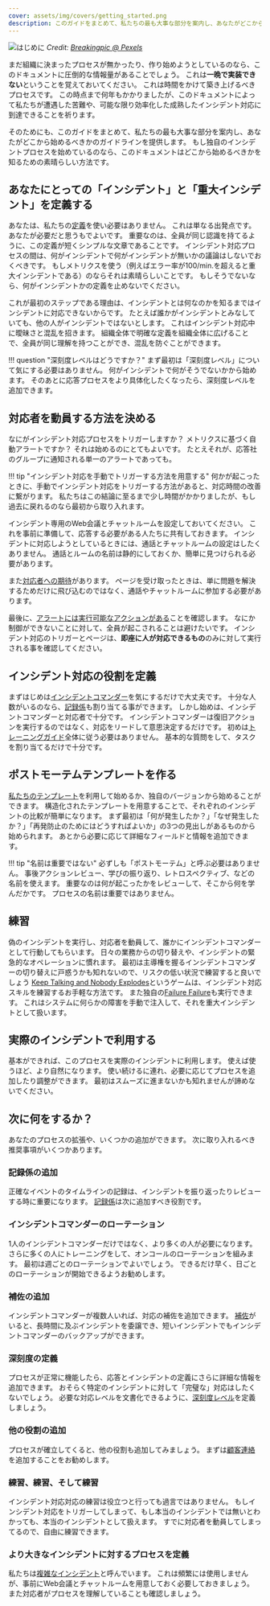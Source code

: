 ```yaml
---
cover: assets/img/covers/getting_started.png
description: このガイドをまとめて、私たちの最も大事な部分を案内し、あなたがどこから始めるべきかのガイドラインを提供します。もし独自のインシデントプロセスを始めているのなら、このドキュメントはどこから始めるべきかを知るための素晴らしい方法です。
---
```


![はじめに](./assets/img/headers/getting_started.jpg)
*Credit: [Breakingpic @ Pexels](https://www.pexels.com/photo/young-game-match-kids-2923/)*

まだ組織に決まったプロセスが無かったり、作り始めようとしているのなら、このドキュメントに圧倒的な情報量があることでしょう。
これは**一晩で実装できない**ということを覚えておいてください。
これは時間をかけて築き上げるべきプロセスです。
この時点まで何年もかかりましたが、このドキュメントによって私たちが遭遇した苦難や、可能な限り効率化した成熟したインシデント対応に到達できることを祈ります。

そのためにも、このガイドをまとめて、私たちの最も大事な部分を案内し、あなたがどこから始めるべきかのガイドラインを提供します。
もし独自のインシデントプロセスを始めているのなら、このドキュメントはどこから始めるべきかを知るための素晴らしい方法です。

## あなたにとっての「インシデント」と「重大インシデント」を定義する

あなたは、私たちの[定義](/before/severity_levels.md)を使い必要はありません。
これは単なる出発点です。
あなたが必要だと思うもでよいです。
重要なのは、全員が同じ認識を持てるように、この定義が短くシンプルな文章であることです。
インシデント対応プロセスの間は、何がインシデントで何がインシデントが無いかの議論はしないでおくべきです。
もしメトリクスを使う（例えばエラー率が100/min.を超えると重大インシデントである）のならそれは素晴らしいことです。
もしそうでないなら、何がインシデントかの定義を止めないでください。

これが最初のステップである理由は、インシデントとは何なのかを知るまではインシデントに対応できないからです。
たとえば誰かがインシデントとみなしていても、他の人がインシデントではないとします。
これはインシデント対応中に曖昧さと混乱を招きます。
組織全体で明確な定義を組織全体に広げることで、全員が同じ理解を持つことができ、混乱を防ぐことができます。

!!! question "深刻度レベルはどうですか？"
    まず最初は「深刻度レベル」について気にする必要はありません。
    何がインシデントで何がそうでないかから始めます。
    そのあとに応答プロセスをより具体化したくなったら、深刻度レベルを追加できます。

## 対応者を動員する方法を決める

なにがインシデント対応プロセスをトリガーしますか？
メトリクスに基づく自動アラートですか？
それは始めるのにとてもよいです。
たとえそれが、応答社のグループに通知される単一のアラートであっても。

!!! tip "インシデント対応を手動でトリガーする方法を用意する"
    何かが起こったときに、手動でインシデント対応をトリガーする方法があると、対応時間の改善に繋がります。
    私たちはこの結論に至るまで少し時間がかかりましたが、もし過去に戻れるのなら最初から取り入れます。

インシデント専用のWeb会議とチャットルームを設定しておいてください。
これを事前に準備して、応答する必要がある人たちに共有しておきます。
インシデントに対応しようとしているときには、通話とチャットルームの設定はしたくありません。
通話とルームの名前は静的にしておくか、簡単に見つけられる必要があります。

また[対応者への期待](/oncall/being_oncall.md)があります。
ページを受け取ったときは、単に問題を解決するためだけに飛び込むのではなく、通話やチャットルームに参加する必要があります。

最後に、[アラートには実行可能なアクションがある](/oncall/alerting_principles.md)ことを確認します。
なにか制御ができないことに対して、全員が起こされることは避けたいです。
インシデント対応のトリガーとページは、**即座に人が対応できるもの**のみに対して実行される事を確認してください。

## インシデント対応の役割を定義

まずはじめは[インシデントコマンダー](/before/different_roles#incident-commander-ic)を気にするだけで大丈夫です。
十分な人数がいるのなら、[記録係](/before/different_roles#scribe)も割り当てる事ができます。
しかし始めは、インシデントコマンダーと対応者で十分です。
インシデントコマンダーは復旧アクションを実行するのではなく、対応をリードして意思決定するだけです。
初めは[トレーニングガイド](/training/incident_commander.md)全体に従う必要はありません。
基本的な質問をして、タスクを割り当てるだけで十分です。

## ポストモーテムテンプレートを作る

[私たちのテンプレート](/after/post_mortem_template.md)を利用して始めるか、独自のバージョンから始めることができます。
構造化されたテンプレートを用意することで、それぞれのインシデントの比較が簡単になります。
まず最初は「何が発生したか？」「なぜ発生したか？」「再発防止のためにはどうすればよいか」の3つの見出しがあるものから始められます。
あとから必要に応じて詳細なフィールドと情報を追加できます。

!!! tip "名前は重要ではない"
    必ずしも「ポストモーテム」と呼ぶ必要はありません。
    事後アクションレビュー、学びの振り返り、レトロスペクティブ、などの名前を使えます。
    重要なのは何が起こったかをレビューして、そこから何を学んだかです。
    プロセスの名前は重要ではありません。

## 練習

偽のインシデントを実行し、対応者を動員して、誰かにインシデントコマンダーとして行動してもらいます。
日々の業務からの切り替えや、インシデントの緊急的なオペレーションに慣れます。
最初は主導権を握るインシデントコマンダーの切り替えに戸惑うかも知れないので、リスクの低い状況で練習すると良いでしょう
[Keep Talking and Nobody Explodes](http://www.keeptalkinggame.com/)というゲームは、インシデント対応スキルを練習するお手軽な方法です。
また独自の[Failure Failure](https://www.pagerduty.com/blog/failure-fridays-four-years/)も実行できます。
これはシステムに何らかの障害を手動で注入して、それを重大インシデントとして扱います。


## 実際のインシデントで利用する

基本ができれば、このプロセスを実際のインシデントに利用します。
使えば使うほど、より自然になります。
使い続けるに連れ、必要に応じてプロセスを追加したり調整ができます。
最初はスムーズに進まないかも知れませんが諦めないでください。

## 次に何をするか？

あなたのプロセスの拡張や、いくつかの追加ができます。
次に取り入れるべき推奨事項がいくつかあります。

### 記録係の追加

正確なイベントのタイムラインの記録は、インシデントを振り返ったりレビューする時に重要になります。
[記録係](/before/different_roles#scribe)は次に追加すべき役割です。

### インシデントコマンダーのローテーション

1人のインシデントコマンダーだけではなく、より多くの人が必要になります。
さらに多くの人にトレーニングをして、オンコールのローテーションを組みます。
最初は週ごとのローテーションでよいでしょう。
できるだけ早く、日ごとのローテーションが開始できるようお勧めします。

### 補佐の追加

インシデントコマンダーが複数人いれば、対応の補佐を追加できます。
[補佐](/before/different_roles#deputy)がいると、長時間に及ぶインシデントを委譲でき、短いインシデントでもインシデントコマンダーのバックアップができます。

### 深刻度の定義

プロセスが正常に機能したら、応答とインシデントの定義にさらに詳細な情報を追加できます。
おそらく特定のインシデントに対して「完璧な」対応はしたくないでしょう。
必要な対応レベルを文書化できるように、[深刻度レベル](/before/severity_levels.md)を定義しましょう。

### 他の役割の追加

プロセスが確立してくると、他の役割も追加してみましょう。
まずは[顧客連絡](/before/different_roles#customer-liaison)を追加することをお勧めします。

### 練習、練習、そして練習

インシデント対応対応の練習は役立つと行っても過言ではありません。
もしインシデント対応をトリガーしてしまって、もし本当のインシデントでは無いとわかっても、本当のインシデントとして扱えます。
すでに対応者を動員してしまってるので、自由に練習できます。

### より大きなインシデントに対するプロセスを定義

私たちは[複雑なインシデント](/before/complex_incidents.md)と呼んでいます。
これは頻繁には使用しませんが、事前にWeb会議とチャットルームを用意しておく必要しておきましょう。
また対応者がプロセスを理解していることも確認しましょう。
